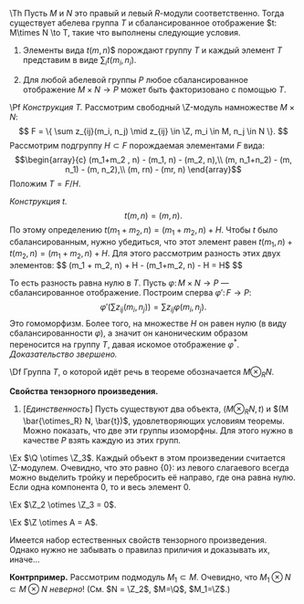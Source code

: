 \Th Пусть $M$ и $N$ это правый и левый $R$-модули соответственно. Тогда
существует абелева группа $T$ и сбалансированное отображение $t: M\times N \to
T, такие что выполнены следующие условия.

1. Элементы вида $t(m,n$)$ порождают группу $T$ и каждый элемент $T$ представим
в виде $\sum_i t(m_i, n_i)$.

2. Для любой абелевой группы $P$ любое сбалансированное отображение $M \times N
\to P$ может быть факторизовано с помощью $T$.

\Pf _Конструкция $T$._ Рассмотрим свободный \Z-модуль намножестве $M\times N$:
$$
    F = \{ \sum z_{ij}(m_i, n_j) \mid z_{ij} \in \Z, m_i \in M, n_j \in N \}.
$$
Рассмотрим подгруппу $H \subset F$ порождаемая элементами $F$ вида:
$$\begin{array}{c}
(m_1+m_2 , n) - (m_1, n) - (m_2, n),\\
(m, n_1+n_2) - (m, n_1) - (m, n_2),\\
(m, rn) - (mr, n)
\end{array}$$
Положим $T = F / H$.

_Конструкция $t$._
$$
    t(m,n) = (m,n).
$$
По этому определению $t(m_1+m_2 , n) = (m_1+m_2, n)+H$. Чтобы $t$ было 
сбалансированным, нужно убедиться, что этот элемент равен 
$t(m_1, n) + t(m_2, n) = (m_1 + m_2, n) + H$. Для этого рассмотрим разность этих
двух элементов:
$$
(m_1 + m_2, n) + H - (m_1+m_2, n) - H  = H$
$$

То есть разность равна нулю в $T$. Пусть $\varphi \colon M \times N \to P$ —
сбалансированное отображение. Построим сперва $\varphi\prime \colon F \to P$:
$$
    \varphi\prime(\sum z_{ij}(m_i, n_j)) = \sum z_{ij} \varphi(m_i, n_j).
$$
Это гомоморфизм. Более того, на множестве $H$ он равен нулю (в виду 
сбалансированности $\varphi$), а значит он каноническим образом переносится 
на группу $T$, давая искомое отображение $\varphi^*$. _Доказательство звершено._

\Df Группа $T$, о которой идёт речь в теореме обозначается $M \otimes_R N$.

**Свойства тензорного произведения.**

1. [_Единственность_] Пусть существуют два объекта, $(M \otimes_R N, t)$ и
$(M \bar{\otimes_R} N, \bar{t})$, удовлетворяющих условиям теоремы. Можно 
показать, что две эти группы изоморфны. Для этого нужно в качестве $P$ взять 
каждую из этих групп.

\Ex $\Q \otimes \Z_3$. Каждый объект в этом произведении считается \Z-модулем.
Очевидно, что это равно $\{ 0 \}$: из левого слагаевого всегда можно выделить 
тройку и перебросить её направо, где она равна нулю. Если одна компонента 0,
то и весь элемент 0.

\Ex $\Z_2 \otimes \Z_3 = 0$. 

\Ex $\Z \otimes A = A$.

Имеется набор естественных свойств тензорного произведения. Однако нужно не 
забывать о правилаз приличия и доказывать их, иначе…

**Контрпример.** Рассмотрим подмодуль $M_1 \subset M$. Очевидно, что 
$M_1 \otimes N \subset M \otimes N$ _неверно_! (См. $N = \Z_2$, $M=\Q$,
$M_1=\Z$.)

